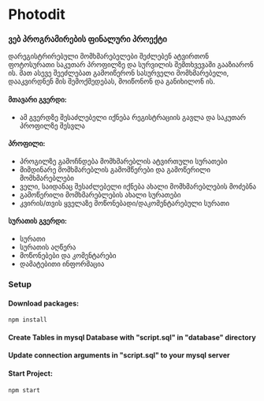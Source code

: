 # Photodit

### ვებ პროგრამირების ფინალური პროექტი

დარეგისტრირებული მომხმარებელები შეძლებენ ატვირთონ ფოტოსურათი საკუთარ პროფილზე და სურვილის შემთხვევაში გააზიარონ ის.
მათ ასევე შეეძლებათ გამოიწერონ სასურველი მომხმარებელი, დააკვირდნენ მის შემოქმედებას, მოიწონონ და განიხილონ ის.


#### მთავარი გვერდი:
- ამ გვერდზე შესაძლებელი იქნება რეგისტრაციის გავლა და საკუთარ პროფილზე შესვლა

#### პროფილი:
- პროგილზე გამოჩნდება მომხმარებლის ატვირთული სურათები
- მიმდინარე მომხმარებლის გამომწერები და გამოწერილი მომხმარებლები
- ველი, საიდანაც შესაძლებელი იქნება ახალი მომხმარებლების მოძებნა
- გამოწერილი მომხმარებლების ახალი სურათები
- კვირის/თვის ყველაზე მოწონებადი/დაკომენტარებული სურათი

#### სურათის გვერდი:
- სურათი
- სურათის აღწერა
- მოწონებები და კომენტარები
- დამატებითი ინფორმაცია


### Setup
#### Download packages:
```
npm install
```
#### Create Tables in mysql Database with "script.sql" in "database" directory
#### Update connection arguments in "script.sql" to your mysql server
#### Start Project:
```
npm start
```
